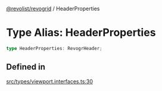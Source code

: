 [@revolist/revogrid](README.md) / HeaderProperties

# Type Alias: HeaderProperties

```ts
type HeaderProperties: RevogrHeader;
```

## Defined in

[src/types/viewport.interfaces.ts:30](https://github.com/revolist/revogrid/blob/69db770b4dd0e83354c8d987e03567beaf944291/src/types/viewport.interfaces.ts#L30)
